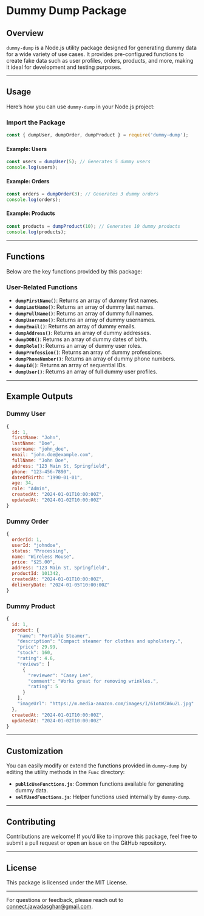 # Dummy Dump Package

## Overview

`dummy-dump` is a Node.js utility package designed for generating dummy data for a wide variety of use cases. It provides pre-configured functions to create fake data such as user profiles, orders, products, and more, making it ideal for development and testing purposes.

---

## Usage

Here’s how you can use `dummy-dump` in your Node.js project:

### Import the Package

```javascript
const { dumpUser, dumpOrder, dumpProduct } = require('dummy-dump');
```

#### Example: Users
```javascript
const users = dumpUser(5); // Generates 5 dummy users
console.log(users);
```

#### Example: Orders
```javascript
const orders = dumpOrder(3); // Generates 3 dummy orders
console.log(orders);
```

#### Example: Products
```javascript
const products = dumpProduct(10); // Generates 10 dummy products
console.log(products);
```

---

## Functions

Below are the key functions provided by this package:

### User-Related Functions
- **`dumpFirstName()`**: Returns an array of dummy first names.
- **`dumpLastName()`**: Returns an array of dummy last names.
- **`dumpFullName()`**: Returns an array of dummy full names.
- **`dumpUsername()`**: Returns an array of dummy usernames.
- **`dumpEmail()`**: Returns an array of dummy emails.
- **`dumpAddress()`**: Returns an array of dummy addresses.
- **`dumpDOB()`**: Returns an array of dummy dates of birth.
- **`dumpRole()`**: Returns an array of dummy user roles.
- **`dumpProfession()`**: Returns an array of dummy professions.
- **`dumpPhoneNumber()`**: Returns an array of dummy phone numbers.
- **`dumpId()`**: Returns an array of sequential IDs.
- **`dumpUser()`**: Returns an array of full dummy user profiles.

---

## Example Outputs

### Dummy User
```javascript
{
  id: 1,
  firstName: "John",
  lastName: "Doe",
  username: "john_doe",
  email: "john.doe@example.com",
  fullName: "John Doe",
  address: "123 Main St, Springfield",
  phone: "123-456-7890",
  dateOfBirth: "1990-01-01",
  age: 34,
  role: "Admin",
  createdAt: "2024-01-01T10:00:00Z",
  updatedAt: "2024-01-02T10:00:00Z"
}
```

### Dummy Order
```javascript
{
  orderId: 1,
  userId: "johndoe",
  status: "Processing",
  name: "Wireless Mouse",
  price: "$25.00",
  address: "123 Main St, Springfield",
  productId: 101342,
  createdAt: "2024-01-01T10:00:00Z",
  deliveryDate: "2024-01-05T10:00:00Z"
}
```

### Dummy Product
```javascript
{
  id: 1,
  product: {
    "name": "Portable Steamer",
    "description": "Compact steamer for clothes and upholstery.",
    "price": 29.99,
    "stock": 160,
    "rating": 4.6,
    "reviews": [
      {
        "reviewer": "Casey Lee",
        "comment": "Works great for removing wrinkles.",
        "rating": 5
      }
    ],
    "imageUrl": "https://m.media-amazon.com/images/I/61otWZA6uZL.jpg"
  },
  createdAt: "2024-01-01T10:00:00Z",
  updatedAt: "2024-01-02T10:00:00Z"
}
```

---

## Customization

You can easily modify or extend the functions provided in `dummy-dump` by editing the utility methods in the `Func` directory:

- **`publicUseFunctions.js`**: Common functions available for generating dummy data.
- **`selfUsedFunctions.js`**: Helper functions used internally by `dummy-dump`.

---

## Contributing

Contributions are welcome! If you’d like to improve this package, feel free to submit a pull request or open an issue on the GitHub repository.

---

## License

This package is licensed under the MIT License.

---

For questions or feedback, please reach out to connect.jawadasghar@gmail.com.
